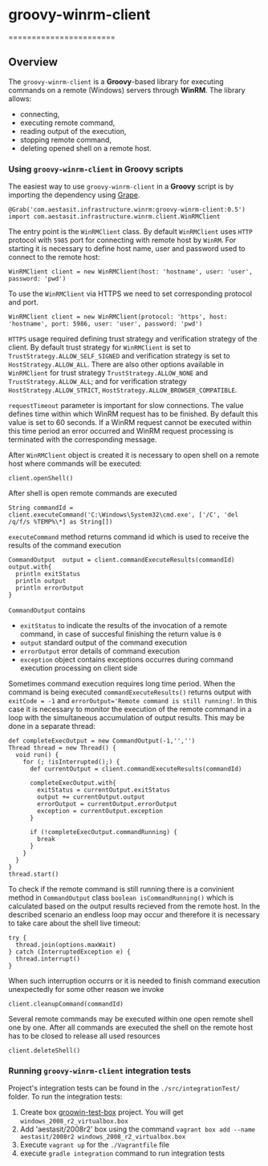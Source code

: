 # groovy-winrm-client
=======================

## Overview

The `groovy-winrm-client` is a **Groovy**-based library for executing commands on a remote (Windows) servers through **WinRM**. The library allows:

- connecting,
- executing remote command,
- reading output of the execution,
- stopping remote command,
- deleting opened shell on a remote host.

### Using `groovy-winrm-client` in Groovy scripts

The easiest way to use `groovy-winrm-client` in a **Groovy** script is by importing the dependency using [Grape](http://groovy.codehaus.org/Grape).

    @Grab('com.aestasit.infrastructure.winrm:groovy-winrm-client:0.5')
    import com.aestasit.infrastructure.winrm.client.WinRMClient

The entry point is the `WinRMClient` class. By default `WinRMClient` uses `HTTP` protocol
with `5985` port for connecting with remote host by `WinRM`.
For starting it is necessary to define host name, user and password used to connect to the remote host:

    WinRMClient client = new WinRMClient(host: 'hostname', user: 'user', password: 'pwd')

To use the `WinRMClient` via HTTPS we need to set corresponding protocol and port.

    WinRMClient client = new WinRMClient(protocol: 'https', host: 'hostname', port: 5986, user: 'user', password: 'pwd')

`HTTPS` usage required defining trust strategy and verification strategy of the client. By default trust strategy for `WinRMClient` is set to  `TrustStrategy.ALLOW_SELF_SIGNED` and verification strategy is set to `HostStrategy.ALLOW_ALL`. 
There are also other options available in `WinRMClient` for trust strategy `TrustStrategy.ALLOW_NONE` and `TrustStrategy.ALLOW_ALL`; and for verification strategy `HostStrategy.ALLOW_STRICT`, `HostStrategy.ALLOW_BROWSER_COMPATIBLE`.

`requestTimeout` parameter is important for slow connections. The value defines time within which WinRM request has to be finished. By default this value is set to 60 seconds. If a WinRM request cannot be executed within this time period an error occurred and WinRM request processing is terminated with the corresponding message.

After `WinRMClient` object is created it is necessary to open shell on a remote host where commands will be executed:

    client.openShell()

After shell is open remote commands are executed 

    String commandId = client.executeCommand('C:\Windows\System32\cmd.exe', ['/C', 'del /q/f/s %TEMP%\*] as String[])

`executeCommand` method returns command id which is used to receive the results of the command execution

    CommandOutput  output = client.commandExecuteResults(commandId)
    output.with{
      println exitStatus
      println output
      println errorOutput
    }

`CommandOutput` contains 

  - `exitStatus` to indicate the results of the invocation of a remote command, in case of succesful finishing the return value is `0`
  -  `output` standard output of the command execution
  -  `errorOutput` error details of command execution
  -  `exception` object contains exceptions occurres during command execution processing on client side

Sometimes command execution requires long time period. When the command is being executed `commandExecuteResults()` returns output with `exitCode = -1` and `errorOutput='Remote command is still running!`. In this case it is necessary to monitor the execution of the remote command in a loop with the simultaneous accumulation of output results. This may be done in a separate thread:

    def completeExecOutput = new CommandOutput(-1,'','')
    Thread thread = new Thread() {
      void run() {
        for (; !isInterrupted();) {
          def currentOutput = client.commandExecuteResults(commandId)

          completeExecOutput.with{
            exitStatus = currentOutput.exitStatus
            output += currentOutput.output
            errorOutput = currentOutput.errorOutput
            exception = currentOutput.exception
          }

          if (!completeExecOutput.commandRunning) {
            break
          }
        }
      }
    }
    thread.start()


To check if the remote command is still running there is a convinient method in `CommandOutput` class `boolean isCommandRunning()` which is calculated based on the output results recieved from the remote host.
In the described scenario an endless loop may occur and therefore it is necessary to take care about the shell live timeout:

    try {
      thread.join(options.maxWait)
    } catch (InterruptedException e) {
      thread.interrupt()
    }

When such interruption occurrs or it is needed to finish command execution unexpectedly for some other reason we invoke

    client.cleanupCommand(commandId)

Several remote commands may be executed within one open remote shell one by one.
After all commands are executed the shell on the remote host has to be closed to release all used resources

    client.deleteShell()

### Running `groovy-winrm-client` integration tests

Project's integration tests can be found in the `./src/integrationTest/` folder.
To run the integration tests:
1. Create box [groowin-test-box](https://github.com/aestasit/groowin-test-box) project. You will get `windows_2008_r2_virtualbox.box`
2. Add 'aestasit/2008r2' box using the command `vagrant box add --name aestasit/2008r2 windows_2008_r2_virtualbox.box`
3. Execute `vagrant up` for the `./Vagrantfile` file
4. execute `gradle integration` command to run integration tests